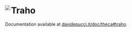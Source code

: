 # Traho <a href="https://davidepucci.it/doc/theca#traho"><img align="left" src="https://davidepucci.it/favicon/favicon-96x96.png"></a>

Documentation available at [davidepucci.it/doc/theca#traho](https://davidepucci.it/doc/theca#traho).
